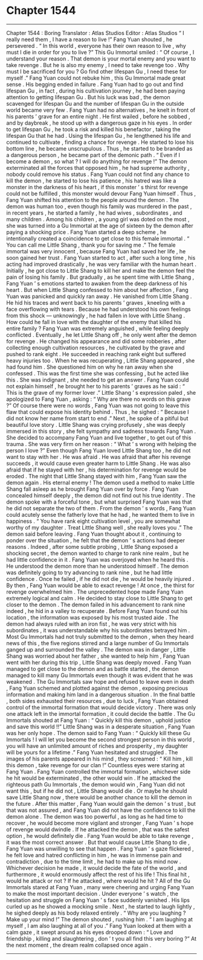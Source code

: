 
# Chapter 1544


---

Chapter 1544 : Boring
Translator :
Atlas Studios
Editor :
Atlas Studios
“ I really need them , I have a reason to live !” Fang Yuan shouted , he persevered .
“ In this world , everyone has their own reason to live , why must I die in order for you to live ?” This Gu Immortal smiled : “ Of course , I understand your reason . That demon is your mortal enemy and you want to take revenge . But he is also my enemy , I need to take revenge too . Why must I be sacrificed for you ? Go find other lifespan Gu , I need these for myself .”
Fang Yuan could not rebuke him , this Gu Immortal made great sense . His begging ended in failure .
Fang Yuan had to go out and find lifespan Gu , in fact , during his cultivation journey , he had been paying attention to getting lifespan Gu . But his luck was bad , the demon scavenged for lifespan Gu and the number of lifespan Gu in the outside world became very few .
Fang Yuan had no alternatives , he knelt in front of his parents ’ grave for an entire night . He first wailed , before he sobbed , and by daybreak , he stood up with a dangerous gaze in his eyes .
In order to get lifespan Gu , he took a risk and killed his benefactor , taking the lifespan Gu that he had .
Using the lifespan Gu , he lengthened his life and continued to cultivate , finding a chance for revenge .
He started to lose his bottom line , he became unscrupulous . Thus , he started to be branded as a dangerous person , he became part of the demonic path .
“ Even if I become a demon , so what ? I will do anything for revenge !”
The demon exterminated all the forces that opposed him , he had supreme authority , nobody could remove his status .
Fang Yuan could not find any chance to kill the demon , he started to lose his patience , his hatred was like a monster in the darkness of his heart , if this monster ’ s thirst for revenge could not be fulfilled , this monster would devour Fang Yuan himself .
Thus , Fang Yuan shifted his attention to the people around the demon .
The demon was human too , even though his family was murdered in the past , in recent years , he started a family , he had wives , subordinates , and many children .
Among his children , a young girl was doted on the most , she was turned into a Gu Immortal at the age of sixteen by the demon after paying a shocking price .
Fang Yuan started a deep scheme , he intentionally created a coincidence to get close to this female immortal .
“ You can call me Little Shang , thank you for saving me .” The female immortal was very innocent , because Fang Yuan had saved her life , he soon gained her trust .
Fang Yuan started to act , after such a long time , his acting had improved drastically , he was very familiar with the human heart .
Initially , he got close to Little Shang to kill her and make the demon feel the pain of losing his family . But gradually , as he spent time with Little Shang , Fang Yuan ’ s emotions started to awaken from the deep darkness of his heart .
But when Little Shang confessed to him about her affection , Fang Yuan was panicked and quickly ran away .
He vanished from Little Shang .
He hid his traces and went back to his parents ’ graves , kneeling with a face overflowing with tears .
Because he had understood his own feelings from this shock — unknowingly , he had fallen in love with Little Shang .
How could he fall in love with the daughter of the enemy that killed his entire family ?
Fang Yuan was extremely anguished , while feeling deeply conflicted .
Eventually , he let Little Shang off , he only went after the demon for revenge .
He changed his appearance and did some robberies , after collecting enough cultivation resources , he cultivated by the grave and pushed to rank eight .
He succeeded in reaching rank eight but suffered heavy injuries too .
When he was recuperating , Little Shang appeared , she had found him .
She questioned him on why he ran away when she confessed . This was the first time she was confessing , but he acted like this . She was indignant , she needed to get an answer .
Fang Yuan could not explain himself , he brought her to his parents ’ graves as he said : “ This is the grave of my former lover .”
Little Shang ’ s expression paled , she apologized to Fang Yuan , asking : “ Why are there no words on this grave ?”
Of course there were no words , Fang Yuan was not going to leave this flaw that could expose his identity behind .
Thus , he sighed : “ Because I did not know her name from start to end .”
Next , he spoke of a pitiful but beautiful love story .
Little Shang was crying profusely , she was deeply immersed in this story , she felt sympathy and sadness towards Fang Yuan .
She decided to accompany Fang Yuan and live together , to get out of this trauma . She was very firm on her reason : “ What ’ s wrong with helping the person I love ?”
Even though Fang Yuan loved Little Shang too , he did not want to stay with her .
He was afraid .
He was afraid that after his revenge succeeds , it would cause even greater harm to Little Shang .
He was also afraid that if he stayed with her , his determination for revenge would be eroded .
The night that Little Shang stayed with him , Fang Yuan saw the demon again .
His eternal enemy !
The demon used a method to make Little Shang fall asleep as he brought Fang Yuan over by force .
Fang Yuan concealed himself deeply , the demon did not find out his true identity .
The demon spoke with a forceful tone , but what surprised Fang Yuan was that he did not separate the two of them .
From the demon ’ s words , Fang Yuan could acutely sense the fatherly love that he had , he wanted them to live in happiness .
“ You have rank eight cultivation level , you are somewhat worthy of my daughter . Treat Little Shang well , she really loves you .” The demon said before leaving .
Fang Yuan thought about it , continuing to ponder over the situation , he felt that the demon ’ s actions had deeper reasons .
Indeed , after some subtle probing , Little Shang exposed a shocking secret , the demon wanted to charge to rank nine realm , but he had little confidence in it .
Fang Yuan was overjoyed when he heard this .
He understood the demon more than he understood himself .
The demon was definitely going to try advancing to rank nine , but he had little confidence . Once he failed , if he did not die , he would be heavily injured . By then , Fang Yuan would be able to exact revenge !
At once , the thirst for revenge overwhelmed him .
The unprecedented hope made Fang Yuan extremely logical and calm . He decided to stay close to Little Shang to get closer to the demon .
The demon failed in his advancement to rank nine indeed , he hid in a valley to recuperate .
Before Fang Yuan found out his location , the information was exposed by his most trusted aide .
The demon had always ruled with an iron fist , he was very strict with his subordinates , it was understandable why his subordinates betrayed him .
Most Gu Immortals had not truly submitted to the demon , when they heard news of this , the five regions stirred and a large number of Gu Immortals ganged up and surrounded the valley .
The demon was in danger , Little Shang was worried about her father , she wanted to help him , Fang Yuan went with her during this trip , Little Shang was deeply moved .
Fang Yuan managed to get close to the demon and as battle started , the demon managed to kill many Gu Immortals even though it was evident that he was weakened .
The Gu Immortals saw hope and refused to leave even in death , Fang Yuan schemed and plotted against the demon , exposing precious information and making him land in a dangerous situation .
In the final battle , both sides exhausted their resources , due to luck , Fang Yuan obtained control of the immortal formation that would decide victory .
There was only one attack left in the immortal formation , it could decide the battle .
The Gu Immortals shouted at Fang Yuan : “ Quickly kill this demon , uphold justice and save this world !!”
Little Shang was in a desperate situation , Fang Yuan was her only hope .
The demon said to Fang Yuan : “ Quickly kill these Gu Immortals ! I will let you become the second strongest person in this world , you will have an unlimited amount of riches and prosperity , my daughter will be yours for a lifetime .”
Fang Yuan hesitated and struggled .
The images of his parents appeared in his mind , they screamed : “ Kill him , kill this demon , take revenge for our clan !”
Countless eyes were staring at Fang Yuan .
Fang Yuan controlled the immortal formation , whichever side he hit would be exterminated , the other would win .
If he attacked the righteous path Gu Immortals , the demon would win , Fang Yuan did not want this , but if he did not , Little Shang would die .
Or maybe he should save Little Shang now , there would be another chance to kill the demon in the future . After this matter , Fang Yuan would gain the demon ’ s trust , but that was not assured , and Fang Yuan did not have the confidence to kill the demon alone .
The demon was too powerful , as long as he had time to recover , he would become more vigilant and stronger , Fang Yuan ’ s hope of revenge would dwindle .
If he attacked the demon , that was the safest option , he would definitely die . Fang Yuan would be able to take revenge , it was the most correct answer .
But that would cause Little Shang to die , Fang Yuan was unwilling to see that happen .
Fang Yuan ’ s gaze flickered , he felt love and hatred conflicting in him , he was in immense pain and contradiction , due to the time limit , he had to make up his mind now .
Whichever decision he made , it would decide the fate of the world , and furthermore , it would enormously affect the rest of his life !
This final hit , would he attack or not ?
If he attacked , where would he hit ?
All of the Gu Immortals stared at Fang Yuan , many were cheering and urging Fang Yuan to make the most important decision .
Under everyone ’ s watch , the hesitation and struggle on Fang Yuan ’ s face suddenly vanished .
His lips curled up as he showed a mocking smile .
Next , he started to laugh lightly , he sighed deeply as his body relaxed entirely .
“ Why are you laughing ? Make up your mind !” The demon shouted , rushing him .
“ I am laughing at myself , I am also laughing at all of you .” Fang Yuan looked at them with a calm gaze , it swept around as his eyes drooped down : “ Love and friendship , killing and slaughtering , don ’ t you all find this very boring ?”
At the next moment , the dream realm collapsed once again .

---

